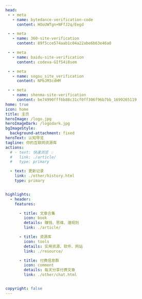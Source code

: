 ```yaml
---
head: 
 - - meta
   - name: bytedance-verification-code
     content: HOoUWTgn+NFfJ2q/Eegd

 - - meta
   - name: 360-site-verification
     content: 89f5cce574aab1c04a22abe6b63e46a0

 - - meta
   - name: baidu-site-verification
     content: codeva-GIfS4i8sem

 - - meta
   - name: sogou_site_verification
     content: NPbJM3cdHM

 - - meta
   - name: shenma-site-verification
     content: be74990fff6b88c31cf0ff306f96b7bb_1699265119
home: true
icon: home
title: 主页
heroImage: /logo.jpg
heroImageDark: /logodark.jpg
bgImageStyle:
  background-attachment: fixed
heroText: 认知导览
tagline: 你的互联网资源库
actions:
  # - text: 快速浏览 💡
  #   link: ./article/
  #   type: primary

  - text: 更新记录
    link: ./other/history.html
    type: primary


highlights:
  - header: 
    features: 

      - title: 文章合集
        icon: book
        details: 赚钱、思维、潜规则
        link: ./article/

      - title: 资源库
        icon: tools
        details: 实用资源、软件、网站
        link: ./resource/

      - title: 付费信息群
        icon: comment
        details: 每天分享付费文章
        link: ./other/chat.html


copyright: false
---
```




